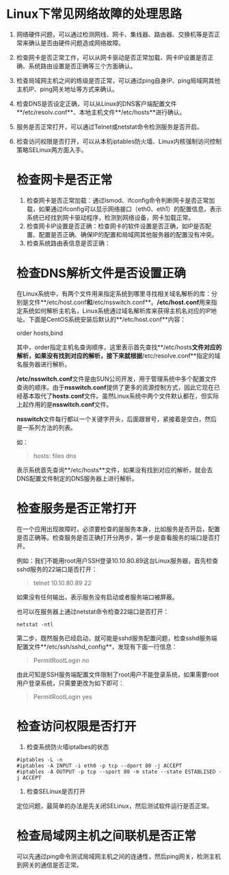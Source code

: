 # Linux下常见网络故障的处理思路

1. 网络硬件问题，可以通过检测网线、网卡、集线器、路由器、交换机等是否正常来确认是否由硬件问题造成网络故障。

2. 检查网卡是否正常工作，可以从网卡驱动是否正常加载、网卡IP设置是否正确、系统路由设置是否正确等三个方面确认。

3. 检查局域网主机之间的练级是否正常，可以通过ping自身IP、ping局域网其他主机IP、ping网关地址等方式来确认。

4. 检查DNS是否设定正确，可以从Linux的DNS客户端配置文件**/etc/resolv.conf**、本地主机文件**/etc/hosts**进行确认。

5. 服务是否正常打开，可以通过Telnet或netstat命令检测服务是否开启。

6. 检查访问权限是否打开，可以从本机iptables防火墙、Linux内核强制访问控制策略SELinux两方面入手。

   # 检查网卡是否正常

   1. 检查网卡是否正常加载：通过lsmod、ifconfig命令判断网卡是否正常加载，如果通过ifconfig可以显示网络接口（eth0、eth1）的配置信息，表示系统已经找到网卡驱动程序，检测到网络设备，网卡加载正常。
   2. 检查网卡IP设置是否正确：检查网卡的软件设置是否正确，如IP是否配置、配置是否正确、确保IP的配置和局域网其他服务器的配置没有冲突。
   3. 检查系统路由表信息是否正确：

   # 检查DNS解析文件是否设置正确

   在Linux系统中，有两个文件用来指定系统到哪里寻找相关域名解析的库：分别是文件**/etc/host.conf**和**/etc/nsswitch.conf**。**/etc/host.conf**用来指定系统如何解析主机名，Linux系统通过域名解析库来获得主机名对应的IP地址。下面是CentOS系统安装后默认的**/etc/host.conf**内容：

   order hosts,bind

   其中，order指定主机名查询顺序，这里表示首先查找**/etc/hosts**文件对应的解析，如果没有找到对应的解析，接下来就根据**/etc/resolve.conf**指定的域名服务器进行解析。

   **/etc/nsswitch.conf**文件是由SUN公司开发，用于管理系统中多个配置文件查询的顺序。由于**nsswitch.conf**提供了更多的资源控制方式，因此它现在已经基本取代了**hosts.conf**文件。虽然Linux系统中两个文件默认都在，但实际上起作用的是**nsswitch.conf**文件。

   **nsswitch**文件每行都以一个关键字开头，后面跟冒号，紧接着是空白，然后是一系列方法的列表。

   如：

   > hosts:    files dns

   表示系统首先查询**/etc/hosts**文件，如果没有找到对应的解析，就会去DNS配置文件制定的DNS服务器上进行解析。

   # 检查服务是否正常打开

   在一个应用出现故障时，必须要检查的是服务本身，比如服务是否开启，配置是否正确等。检查服务是否正确打开分两步，第一步是查看服务的端口是否打开。

   例如：我们不能用root用户SSH登录10.10.80.89这台Linux服务器，首先检查sshd服务的22端口是否打开：

   > telnet 10.10.80.89 22

   如果没有任何输出，表示服务没有启动或者服务端口被屏蔽。

   也可以在服务器上通过netstat命令检查22端口是否打开：

   ```netstat -ntl```

   第二步，既然服务已经启动，就可能是sshd服务配置问题，检查sshd服务端配置文件**/etc/ssh/sshd_config**，发现有下面一行信息：

   > PermitRootLogin no

   由此可知是SSH服务端配置文件限制了root用户不能登录系统，如果需要root用户登录系统，只需要更改为如下即可：

   > PermitRootLogin yes

   # 检查访问权限是否打开

   1. 检查系统防火墙iptalbes的状态

   ```#iptables -L -n
   #iptables -L -n
   #iptables -A INPUT -i eth0 -p tcp --dport 80 -j ACCEPT
   #iptables -A OUTPUT -p tcp --sport 80 -m state --state ESTABLISED -j ACCEPT
   ```

   1. 检查SELinux是否打开

   定位问题，最简单的办法是先关闭SELinux，然后测试软件运行是否正常。

   # 检查局域网主机之间联机是否正常

   可以先通过ping命令测试局域网主机之间的连通性，然后ping网关，检测主机到网关的通信是否正常。





